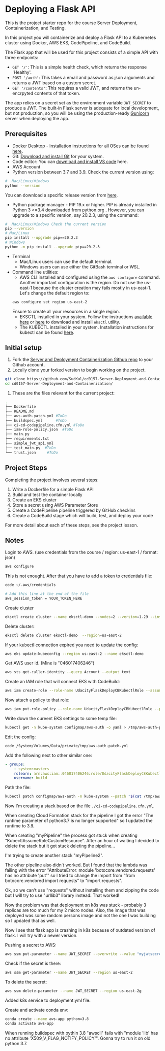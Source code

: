 # Deploying a Flask API

This is the project starter repo for the course Server Deployment, Containerization, and Testing.

In this project you will containerize and deploy a Flask API to a Kubernetes cluster using Docker, AWS EKS, CodePipeline, and CodeBuild.

The Flask app that will be used for this project consists of a simple API with three endpoints:

- `GET '/'`: This is a simple health check, which returns the response 'Healthy'. 
- `POST '/auth'`: This takes a email and password as json arguments and returns a JWT based on a custom secret.
- `GET '/contents'`: This requires a valid JWT, and returns the un-encrpyted contents of that token. 

The app relies on a secret set as the environment variable `JWT_SECRET` to produce a JWT. The built-in Flask server is adequate for local development, but not production, so you will be using the production-ready [Gunicorn](https://gunicorn.org/) server when deploying the app.



## Prerequisites

* Docker Desktop - Installation instructions for all OSes can be found <a href="https://docs.docker.com/install/" target="_blank">here</a>.
* Git: <a href="https://git-scm.com/downloads" target="_blank">Download and install Git</a> for your system. 
* Code editor: You can <a href="https://code.visualstudio.com/download" target="_blank">download and install VS code</a> here.
* AWS Account
* Python version between 3.7 and 3.9. Check the current version using:
```bash
#  Mac/Linux/Windows 
python --version
```
You can download a specific release version from <a href="https://www.python.org/downloads/" target="_blank">here</a>.

* Python package manager - PIP 19.x or higher. PIP is already installed in Python 3 >=3.4 downloaded from python.org . However, you can upgrade to a specific version, say 20.2.3, using the command:
```bash
#  Mac/Linux/Windows Check the current version
pip --version
# Mac/Linux
pip install --upgrade pip==20.2.3
# Windows
python -m pip install --upgrade pip==20.2.3
```
* Terminal
   * Mac/Linux users can use the default terminal.
   * Windows users can use either the GitBash terminal or WSL. 
* Command line utilities:
  * AWS CLI installed and configured using the `aws configure` command. Another important configuration is the region. Do not use the us-east-1 because the cluster creation may fails mostly in us-east-1. Let's change the default region to:
  ```bash
  aws configure set region us-east-2  
  ```
  Ensure to create all your resources in a single region. 
  * EKSCTL installed in your system. Follow the instructions [available here](https://docs.aws.amazon.com/eks/latest/userguide/eksctl.html#installing-eksctl) or <a href="https://eksctl.io/introduction/#installation" target="_blank">here</a> to download and install `eksctl` utility. 
  * The KUBECTL installed in your system. Installation instructions for kubectl can be found <a href="https://kubernetes.io/docs/tasks/tools/install-kubectl/" target="_blank">here</a>. 


## Initial setup

1. Fork the <a href="https://github.com/udacity/cd0157-Server-Deployment-and-Containerization" target="_blank">Server and Deployment Containerization Github repo</a> to your Github account.
1. Locally clone your forked version to begin working on the project.
```bash
git clone https://github.com/SudKul/cd0157-Server-Deployment-and-Containerization.git
cd cd0157-Server-Deployment-and-Containerization/
```
1. These are the files relevant for the current project:
```bash
.
├── Dockerfile 
├── README.md
├── aws-auth-patch.yml #ToDo
├── buildspec.yml      #ToDo
├── ci-cd-codepipeline.cfn.yml #ToDo
├── iam-role-policy.json  #ToDo
├── main.py
├── requirements.txt
├── simple_jwt_api.yml
├── test_main.py  #ToDo
└── trust.json     #ToDo 
```

     
## Project Steps

Completing the project involves several steps:

1. Write a Dockerfile for a simple Flask API
2. Build and test the container locally
3. Create an EKS cluster
4. Store a secret using AWS Parameter Store
5. Create a CodePipeline pipeline triggered by GitHub checkins
6. Create a CodeBuild stage which will build, test, and deploy your code

For more detail about each of these steps, see the project lesson.

## Notes

Login to AWS. (use credentials from the course / region: us-east-1 / format: json)

```bash
aws configure
```

This is not enought. After that you have to add a token to credentials file:

```bash
code ~/.aws/credentials

# Add this line at the end of the file
aws_session_token = YOUR_TOKEN_HERE
```

Create cluster

```bash
eksctl create cluster --name eksctl-demo --nodes=2 --version=1.29 --instance-types=t2.micro --region=us-east-2
```

Delete cluster:

```bash
eksctl delete cluster eksctl-demo  --region=us-east-2
```

If your kubectl connection expired you need to update the config:

```bash
aws eks update-kubeconfig --region us-east-2 --name eksctl-demo
```

Get AWS user id. (Mine is "046017406246")

```bash
aws sts get-caller-identity --query Account --output text
```

Create an IAM role that will connect EKS with CodeBuild:

```bash
aws iam create-role --role-name UdacityFlaskDeployCBKubectlRole --assume-role-policy-document file://trust.json --output text --query 'Role.Arn'
```

Now attach a policy to that role:

```bash
aws iam put-role-policy --role-name UdacityFlaskDeployCBKubectlRole --policy-name eks-describe --policy-document file://iam-role-policy.json
```

Write down the cureent EKS settings to some temp file:

```bash
kubectl get -n kube-system configmap/aws-auth -o yaml > /tmp/aws-auth-patch.yml
```

Edit the config:

```bash
code /System/Volumes/Data/private/tmp/aws-auth-patch.yml
```

Add the following next to other similar one:

```yaml
- groups:
   	- system:masters
   	rolearn: arn:aws:iam::046017406246:role/UdacityFlaskDeployCBKubectlRole
   	username: build  
```

Path the file:

```bash
kubectl patch configmap/aws-auth -n kube-system --patch "$(cat /tmp/aws-auth-patch.yml)"
```

Now I'm creating a stack based on the file `./ci-cd-codepipeline.cfn.yml`.

When creating Cloud Formation stack for the pipeline I got the error "The runtime parameter of python3.7 is no longer supported" so I updated the runtime to 3.8.

When creating "myPipeline" the process got stuck when creating "KubectlAssumeRoleCustomResource". After an hour of waiting I decided to delete the stack but it got stuck deleting the pipeline...

I'm trying to create another stack "myPipeline2".

The other pipeline also didn't worked. But I found that the lambda was failing with the error "AttributeError: module 'botocore.vendored.requests' has no attribute 'put'" so I tried to change the import from "from botocore.vendored import requests" to "import requests".

Ok, so we can't use "requests" without installing them and zipping the code but I will try to use "urllib3" library instead. That worked!

Now the problem was that deployment on k8s was stuck - probably 3 replicas are too much for my 2 micro nodes. Also, the image that was deployed was some random persons image and not the one I was building so I updated that as well.

Now I see that flask app is crashing in k8s because of outdated version of flask. I will try with a newer version.

Pushing a secret to AWS:

```bash
aws ssm put-parameter --name JWT_SECRET --overwrite --value "myjwtsecret" --type SecureString --region us-east-2
```

Check if the secret is there:

```bash
aws ssm get-parameter --name JWT_SECRET --region us-east-2
```

To delete the secret:

```bash
aws ssm delete-parameter --name JWT_SECRET --region us-east-2g
```

Added k8s service to deployment.yml file.

Create and activate conda env:

```bash
conda create --name aws-app python=3.8
conda activate aws-app
```

When running buildspec with pythin 3.8 "awscli" fails with "module 'lib' has no attribute 'X509_V_FLAG_NOTIFY_POLICY'". Gonna try to run it on old python 3.7.

